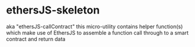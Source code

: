 # ethersJS-skeleton
aka "ethersJS-callContract" this micro-utility contains helper function(s) which make use of EthersJS to assemble a function call through to a smart contract and return data
